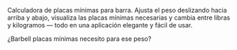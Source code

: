 Calculadora de placas mínimas para barra. Ajusta el peso deslizando hacia arriba y abajo, visualiza las placas mínimas necesarias y cambia entre libras y kilogramos — todo en una aplicación elegante y fácil de usar.

¿Barbell placas mínimas necesito para ese peso?
